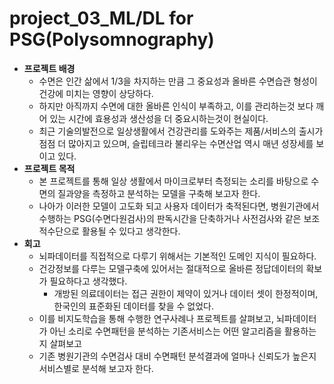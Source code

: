 # project_03_ML/DL for PSG(Polysomnography)
- **프로젝트 배경**
  - 수면은 인간 삶에서 1/3을 차지하는 만큼 그 중요성과 올바른 수면습관 형성이 건강에 미치는 영향이 상당하다.
  - 하지만 아직까지 수면에 대한 올바른 인식이 부족하고, 이를 관리하는것 보다 깨어 있는 시간에 효용성과 생산성을 더 중요시하는것이 현실이다.
  - 최근 기술의발전으로 일상생활에서 건강관리를 도와주는 제품/서비스의 출시가 점점 더 많아지고 있으며, 슬립테크라 불리우는 수면산업 역시 매년 성장세를 보이고 있다.
- **프로젝트 목적**
  - 본 프로젝트를 통해 일상 생활에서 마이크로부터 측정되는 소리를 바탕으로 수면의 질과양을 측정하고 분석하는 모델을 구축해 보고자 한다.
  - 나아가 이러한 모델이 고도화 되고 사용자 데이터가 축적된다면, 병원기관에서 수행하는 PSG(수면다원검사)의 판독시간을 단축하거나 사전검사와 같은 보조적수단으로 활용될 수 있다고 생각한다.
- **회고**
  - 뇌파데이터를 직접적으로 다루기 위해서는 기본적인 도메인 지식이 필요하다.
  - 건강정보를 다루는 모델구축에 있어서는 절대적으로 올바른 정답데이터의 확보가 필요하다고 생각했다.
    - 개방된 의료데이터는 접근 권한이 제약이 있거나 데이터 셋이 한정적이며, 한국인의 표준화된 데이터를 찾을 수 없었다. 
  - 이를 비지도학습을 통해 수행한 연구사례나 프로젝트를 살펴보고, 뇌파데이터가 아닌 소리로 수면패턴을 분석하는 기존서비스는 어떤 알고리즘을 활용하는지 살펴보고
  - 기존 병원기관의 수면검사 대비 수면패턴 분석결과에 얼마나 신뢰도가 높은지 서비스별로 분석해 보고자 한다.
  
